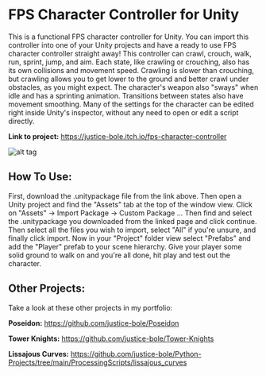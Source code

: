 # FPS Character Controller for Unity

This is a functional FPS character controller for Unity. You can import this controller into one of your Unity projects and have a ready to use FPS 
character controller straight away! This controller can crawl, crouch, walk, run, sprint, jump, and aim. Each state, like crawling or crouching, 
also has its own collisions and movement speed. Crawling is slower than crouching, but crawling allows you to get lower to the ground and better 
crawl under obstacles, as you might expect. The character's weapon also "sways" when idle and has a sprinting animation. Transitions between states also have
movement smoothing. Many of the settings for the character can be edited right inside Unity's inspector, without any need to open or edit a script directly.

**Link to project:** https://justice-bole.itch.io/fps-character-controller

![alt tag](https://github.com/justice-bole/FPS-Controller/blob/Development/FPS%20Game/Assets/GIFs/fps-controller.gif)

## How To Use:

First, download the .unitypackage file from the link above. Then open a Unity project and find the "Assets" tab at the top of the window view. Click on 
"Assets" -> Import Package -> Custom Package ... Then find and select the .unitypackage you downloaded from the linked page and click continue. Then select all 
the files you wish to import, select "All" if you're unsure, and finally click import. Now in your "Project" folder view select "Prefabs" and add the "Player" 
prefab to your scene hierarchy. Give your player some solid ground to walk on and you're all done, hit play and test out the character. 


## Other Projects:

Take a look at these other projects in my portfolio:

**Poseidon:** https://github.com/justice-bole/Poseidon

**Tower Knights:** https://github.com/justice-bole/Tower-Knights

**Lissajous Curves:** https://github.com/justice-bole/Python-Projects/tree/main/ProcessingScripts/lissajous_curves



